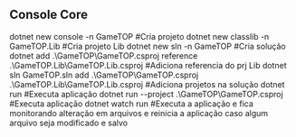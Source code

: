## Console Core

dotnet new console -n GameTOP #Cria projeto 
dotnet new classlib -n GameTOP.Lib #Cria projeto Lib
dotnet new sln -n GameTOP #Cria solução
dotnet add .\GameTOP\GameTOP.csproj reference .\GameTOP.Lib\GameTOP.Lib.csproj #Adiciona referencia do prj Lib 
dotnet sln GameTOP.sln add .\GameTOP\GameTOP.csproj .\GameTOP.Lib\GameTOP.Lib.csproj #Adiciona projetos na solução
dotnet run #Executa aplicação
dotnet run --project .\GameTOP\GameTOP.csproj #Executa aplicação
dotnet watch run #Executa a aplicação e fica monitorando alteração em arquivos e reinicia a aplicação caso algum arquivo seja modificado e salvo